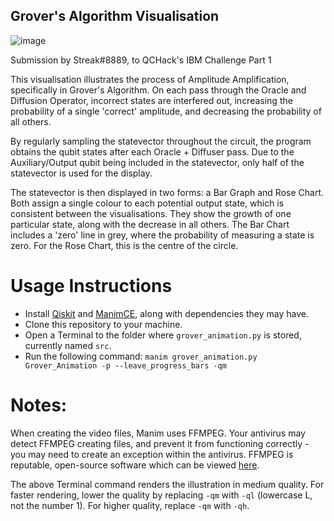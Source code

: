 ## Grover's Algorithm Visualisation
![image](https://github.com/StreakSharn/Grovers-Algorithm-Visualisation/blob/main/animation.gif)

Submission by Streak#8889, to QCHack's IBM Challenge Part 1

This visualisation illustrates the process of Amplitude Amplification, specifically in Grover's Algorithm. On each pass through the Oracle and Diffusion Operator, incorrect states are interfered out, increasing the probability of a single 'correct' amplitude, and decreasing the probability of all others.

By regularly sampling the statevector throughout the circuit, the program obtains the qubit states after each Oracle + Diffuser pass. Due to the Auxiliary/Output qubit being included in the statevector, only half of the statevector is used for the display.

The statevector is then displayed in two forms: a Bar Graph and Rose Chart. Both assign a single colour to each potential output state, which is consistent between the visualisations. They show the growth of one particular state, along with the decrease in all others. The Bar Chart includes a 'zero' line in grey, where the probability of measuring a state is zero. For the Rose Chart, this is the centre of the circle.

# Usage Instructions
 - Install [Qiskit](https://github.com/Qiskit/qiskit) and [ManimCE](https://github.com/ManimCommunity/manim), along with dependencies they may have.
 - Clone this repository to your machine.
 - Open a Terminal to the folder where `grover_animation.py` is stored, currently named `src`.
 - Run the following command: `manim grover_animation.py Grover_Animation -p --leave_progress_bars -qm`

# Notes:

When creating the video files, Manim uses FFMPEG. Your antivirus may detect FFMPEG creating files, and prevent it from functioning correctly - you may need to create an exception within the antivirus. FFMPEG is reputable, open-source software which can be viewed [here](https://github.com/FFmpeg/FFmpeg).

The above Terminal command renders the illustration in medium quality. For faster rendering, lower the quality by replacing `-qm` with `-ql` (lowercase L, not the number 1). For higher quality, replace `-qm` with `-qh`.



